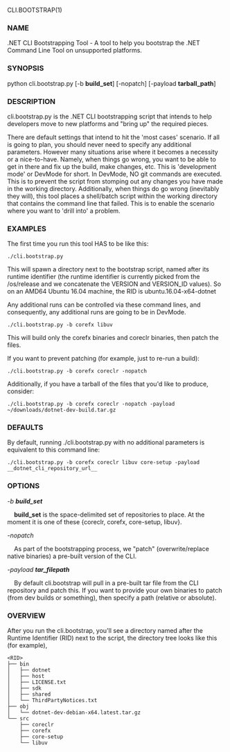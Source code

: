 CLI.BOOTSTRAP(1)
### NAME
.NET CLI Bootstrapping Tool - A tool to help you bootstrap the .NET Command Line Tool on unsupported platforms.

### SYNOPSIS
python cli.bootstrap.py [-b __build_set__] [-nopatch] [-payload __tarball_path__]

### DESCRIPTION  
cli.bootstrap.py is the .NET CLI bootstrapping script that intends to help developers move to new platforms and "bring up" the required pieces.

There are default settings that intend to hit the 'most cases' scenario. If all is going to plan, you should never need to specify any additional parameters. However
many situations arise where it becomes a necessity or a nice-to-have. Namely, when things go wrong, you want to be able to get in there and fix
up the build, make changes, etc. This is 'development mode' or DevMode for short. In DevMode, NO git commands are executed. This is to prevent 
the script from stomping out any changes you have made in the working directory. Additionally, when things do go wrong (inevitably they will), this tool places a shell/batch script
within the working directory that contains the command line that failed. This is to enable the scenario where you want to 'drill into' a problem.

### EXAMPLES
The first time you run this tool HAS to be like this:
```
./cli.bootstrap.py
```
This will spawn a directory next to the bootstrap script, named after its runtime identifier (the runtime identifier is currently picked from the /os/release and we concatenate the 
VERSION and VERSION_ID values). So on an AMD64 Ubuntu 16.04 machine, the RID is ubuntu.16.04-x64-dotnet 


Any additional runs can be controlled via these command lines, and consequently, any additional runs are going to be in DevMode.

```
./cli.bootstrap.py -b corefx libuv
```
This will build only the corefx binaries and coreclr binaries, then patch the files.

If you want to prevent patching (for example, just to re-run a build):

```
./cli.bootstrap.py -b corefx coreclr -nopatch
```

Additionally, if you have a tarball of the files that you'd like to produce, consider:

```
./cli.bootstrap.py -b corefx coreclr -nopatch -payload ~/downloads/dotnet-dev-build.tar.gz
```

### DEFAULTS

By default, running ./cli.bootstrap.py with no additional parameters is equivalent to this command line:
```
./cli.bootstrap.py -b corefx coreclr libuv core-setup -payload __dotnet_cli_repository_url__
```

### OPTIONS
*-b __build_set__*

&nbsp;&nbsp;&nbsp;&nbsp;__build_set__ is the space-delimited set of repositories to place. At the moment it is one of these {coreclr, corefx, core-setup, libuv}. 

*-nopatch*

&nbsp;&nbsp;&nbsp;&nbsp;As part of the bootstrapping process, we "patch" (overwrite/replace native binaries) a pre-built version of the CLI.

*-payload __tar_filepath__*

&nbsp;&nbsp;&nbsp;&nbsp;By default cli.bootstrap will pull in a pre-built tar file from the CLI repository and patch this. If you want to provide your own binaries to patch
    (from dev builds or something), then specify a path (relative or absolute).

### OVERVIEW
After you run the cli.bootstrap, you'll see a directory named after the Runtime Identifier (RID) next to the script, the directory tree looks like this (for example),

```
<RID>
├── bin
│   ├── dotnet
│   ├── host
│   ├── LICENSE.txt
│   ├── sdk
│   ├── shared
│   └── ThirdPartyNotices.txt
├── obj
│   └── dotnet-dev-debian-x64.latest.tar.gz
└── src
    ├── coreclr
    ├── corefx
    ├── core-setup
    └── libuv
```